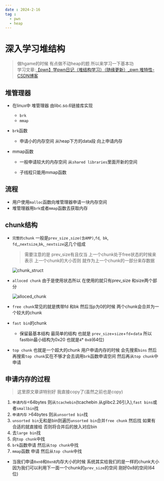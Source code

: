 ```yaml
---
date : 2024-2-16
tag :  
  - pwn
  - heap
---
```




# 深入学习堆结构

> 做hgame的时候 有点做不动heap的题 所以来学习一下基本功<br>学习文章:[【pwn】学pwn日记（堆结构学习）（随缘更新）_pwn 堆特性-CSDN博客](https://blog.csdn.net/woodwhale/article/details/119832041)

## 堆管理器

- 在linux中 堆管理器 由libc.so.6链接库实现
  - `brk`
  - `mmap`

- `brk`函数

  - 申请小的内存空间 从heap下方的data段 向上申请内存

- mmap函数

  - 一般申请较大的内存空间 从`shared libraries`里面开新的空间

  - 子线程只能用mmap函数

## 流程

- 用户使用`malloc`函数向堆管理器申请一块内存空间
- 堆管理器用`brk`或者`mmap`函数去获取内存

## chunk结构

- `完整的chunk` 一般是`prev_size` ,`size(含AMP)`,`fd`,` bk`,` fd`,_`nextsize`,`bk`,`_nextsize`这几个组成

  > 需要注意的是 prev_size有且仅当 上一个chunk处于free状态的时候来表示 上一个chunk的大小否则 就作为上一个chunk的一部分来存数据

  ![chunk_struct](https://awaqwqa.github.io/img/chunk/chunk.jpg)

- `alloced chunk`  由于是使用状态所以 在使用的就只有prev_size 和size两个部分

  ![alloced_chunk](https://awaqwqa.github.io/img/chunk/alloced_chunk.png)

- `free chunk`常见的就是携带fd 和bk 然后当p为0的时候 两个chunk会合并为一个较大的chunk
- `fast bin`的chunk
  - 保留最基本结构 最简单的结构 也就是	`prev_size`+`size`+`fd`+`data` 所以 fastbin最小结构为0x20 也就是`4`* `0x8`(64位)
- `top chunk` 也就是一个超大的chunk 用户申请内存的时候 会先搜索`bins` 然后再搜索`top chunk`实在不够才会去调用`brk`函数申请空间 然后再从`top chunk`中申请

## 申请内存的过程

> 这里原文章讲特别好 我直接copy了(虽然之前也是copy)

1. `申请内存`<64bytes 则从`tcachebin`(tcachebin 从glibc2.26引入),`fast bins`或者`smallbin`找
2. `申请内存` >64bytes 则从`unsorted bin`找
3. `unsorted bin`无和是bin则遍历`unsorted bin`合并`free chunk` 然后找 如果有合适的就直接给 否则将合并后的放入对应bin
4. 去`large bin`找
5. 向`top chunk`中找
6. `brk`函数申请 然后从`top chunk`中找
7. `mmap`函数 申请 然后从`top chunk`中找

- 当我们申请`0xn0`和`0xn8`内存大小的时候 系统其实给我们的是一样的chunk大小 因为我们可以利用下一面一个chunk的`prev_size`的空间 刚好0x8的空间(64位)

